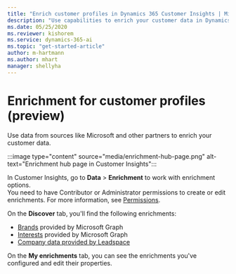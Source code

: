 ```yaml
---
title: "Enrich customer profiles in Dynamics 365 Customer Insights | Microsoft Docs"
description: "Use capabilities to enrich your customer data in Dynamics 365 Customer Insights."
ms.date: 05/25/2020
ms.reviewer: kishorem
ms.service: dynamics-365-ai
ms.topic: "get-started-article"
author: m-hartmann
ms.author: mhart
manager: shellyha
---
```


# Enrichment for customer profiles (preview)

Use data from sources like Microsoft and other partners to enrich your customer data.

:::image type="content" source="media/enrichment-hub-page.png" alt-text="Enrichment hub page in Customer Insights":::

In Customer Insights, go to **Data** > **Enrichment** to work with enrichment options.    
You need to have Contributor or Administrator permissions to create or edit enrichments. For more information, see [Permissions](pm-permissions.md).

On the **Discover** tab, you'll find the following enrichments:

- [Brands](pm-enrichment.md) provided by Microsoft Graph
- [Interests](pm-enrichment.md) provided by Microsoft Graph
- [Company data provided by Leadspace](enrichment-leadspace.md)

On the **My enrichments** tab, you can see the enrichments you've configured and edit their properties.
